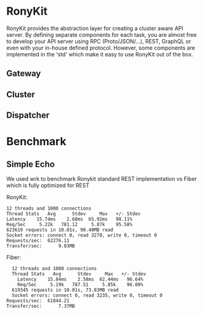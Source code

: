 # RonyKit 
RonyKit provides the abstraction layer for creating a cluster aware API server. By defining separate 
components for each task, you are almost free to develop your API server using RPC (Proto/JSON/...),
REST, GraphQL or even with your in-house defined protocol. However, some components are implemented
in the 'std' which make it easy to use RonyKit out of the box.

## Gateway
## Cluster
## Dispatcher

# Benchmark 
## Simple Echo 
We used wrk to benchmark Ronykit standard REST implementation vs Fiber which is fully optimized for REST

RonyKit:
```shell
12 threads and 1000 connections
Thread Stats   Avg      Stdev     Max   +/- Stdev
Latency    15.74ms    2.68ms  65.92ms   98.11%
Req/Sec     5.22k   781.12     5.87k    95.58%
623619 requests in 10.01s, 90.40MB read
Socket errors: connect 0, read 3270, write 0, timeout 0
Requests/sec:  62276.11
Transfer/sec:      9.03MB
```
Fiber:
```shell
  12 threads and 1000 connections
  Thread Stats   Avg      Stdev     Max   +/- Stdev
    Latency    15.84ms    2.58ms  62.44ms   96.64%
    Req/Sec     5.19k   787.51     5.85k    96.00%
  619345 requests in 10.01s, 73.83MB read
  Socket errors: connect 0, read 3235, write 0, timeout 0
Requests/sec:  61844.21
Transfer/sec:      7.37MB
```

